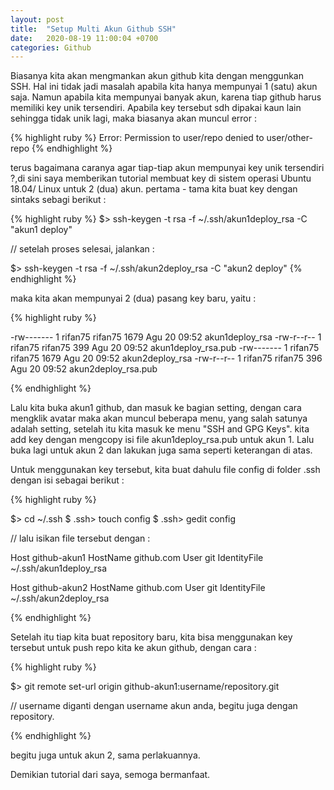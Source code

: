 ```yaml
---
layout: post
title:  "Setup Multi Akun Github SSH"
date:   2020-08-19 11:00:04 +0700
categories: Github
---
```

Biasanya kita akan mengmankan akun github kita dengan menggunkan SSH. Hal ini tidak jadi masalah apabila kita hanya mempunyai 1 (satu) akun saja. Namun apabila kita mempunyai banyak akun, karena tiap github harus memiliki key unik tersendiri. Apabila key tersebut sdh dipakai kaun lain sehingga tidak unik lagi, maka biasanya akan muncul error :  

{% highlight ruby %}
Error: Permission to user/repo denied to user/other-repo
{% endhighlight %}

terus bagaimana caranya agar tiap-tiap akun mempunyai key unik tersendiri ?,di sini saya memberikan tutorial membuat key di sistem operasi Ubuntu 18.04/ Linux untuk 2 (dua) akun.
pertama - tama kita buat key dengan sintaks sebagi berikut :

{% highlight ruby %}
$> ssh-keygen -t rsa -f ~/.ssh/akun1deploy_rsa -C "akun1 deploy"

// setelah proses selesai, jalankan :

$> ssh-keygen -t rsa -f ~/.ssh/akun2deploy_rsa -C "akun2 deploy"
{% endhighlight %}

maka kita akan mempunyai 2 (dua) pasang key baru, yaitu :

{% highlight ruby %}

-rw-------  1 rifan75 rifan75 1679 Agu 20 09:52 akun1deploy_rsa
-rw-r--r--  1 rifan75 rifan75  399 Agu 20 09:52 akun1deploy_rsa.pub
-rw-------  1 rifan75 rifan75 1679 Agu 20 09:52 akun2deploy_rsa
-rw-r--r--  1 rifan75 rifan75  396 Agu 20 09:52 akun2deploy_rsa.pub

{% endhighlight %}

Lalu kita buka akun1 github, dan masuk ke bagian setting, dengan cara mengklik avatar maka akan muncul beberapa menu, yang salah satunya adalah setting, setelah itu kita masuk ke menu "SSH and GPG Keys". kita add key dengan mengcopy isi file  akun1deploy_rsa.pub untuk akun 1. Lalu buka lagi untuk akun 2 dan lakukan juga sama seperti keterangan di atas.

Untuk menggunakan key tersebut, kita buat dahulu file config di folder .ssh dengan isi sebagai berikut :

{% highlight ruby %}

$> cd ~/.ssh
$ .ssh> touch config
$ .ssh> gedit config

// lalu isikan file tersebut dengan :

Host github-akun1
HostName github.com
User git
IdentityFile ~/.ssh/akun1deploy_rsa

Host github-akun2
HostName github.com
User git
IdentityFile ~/.ssh/akun2deploy_rsa

{% endhighlight %}

Setelah itu tiap kita buat repository baru, kita bisa menggunakan key tersebut untuk push repo kita ke akun github, dengan cara :

{% highlight ruby %}

$> git remote set-url origin github-akun1:username/repository.git

// username diganti dengan username akun anda, begitu juga dengan repository.

{% endhighlight %}

begitu juga untuk akun 2, sama perlakuannya.

Demikian tutorial dari saya, semoga bermanfaat.